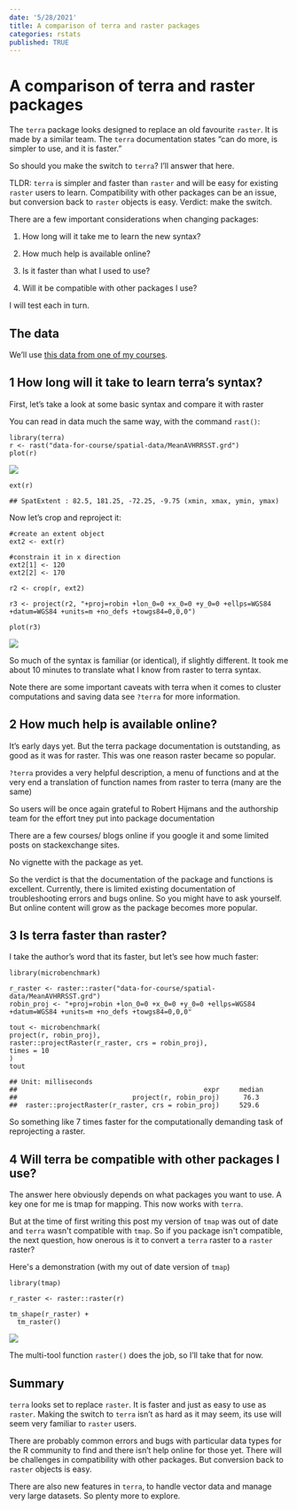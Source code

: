 ```yaml
---
date: '5/28/2021'
title: A comparison of terra and raster packages
categories: rstats
published: TRUE
---
```


A comparison of terra and raster packages
=========================================

The `terra` package looks designed to replace an old favourite `raster`.
It is made by a similar team. The `terra` documentation states “can do
more, is simpler to use, and it is faster.”

So should you make the switch to `terra`? I’ll answer that here.

TLDR: `terra` is simpler and faster than `raster` and will be easy for
existing `raster` users to learn. Compatibility with other packages can
be an issue, but conversion back to `raster` objects is easy. Verdict:
make the switch.

There are a few important considerations when changing packages:

1.  How long will it take me to learn the new syntax?

2.  How much help is available online?

3.  Is it faster than what I used to use?

4.  Will it be compatible with other packages I use?

I will test each in turn.

The data
--------

We’ll use [this data from one of my
courses](https://www.seascapemodels.org/data/data-wrangling-spatial-course-data.zip).

 1 How long will it take to learn terra’s syntax?
-------------------------------------------------

First, let’s take a look at some basic syntax and compare it with raster

You can read in data much the same way, with the command `rast()`:

    library(terra)
    r <- rast("data-for-course/spatial-data/MeanAVHRRSST.grd")
    plot(r)

![](2021-05-28-terra-raster-comparison/unnamed-chunk-1-1.png)

    ext(r)

    ## SpatExtent : 82.5, 181.25, -72.25, -9.75 (xmin, xmax, ymin, ymax)

Now let’s crop and reproject it:

    #create an extent object
    ext2 <- ext(r)

    #constrain it in x direction
    ext2[1] <- 120
    ext2[2] <- 170

    r2 <- crop(r, ext2)

    r3 <- project(r2, "+proj=robin +lon_0=0 +x_0=0 +y_0=0 +ellps=WGS84 +datum=WGS84 +units=m +no_defs +towgs84=0,0,0")

    plot(r3)

![](2021-05-28-terra-raster-comparison/unnamed-chunk-2-1.png)

So much of the syntax is familiar (or identical), if slightly different.
It took me about 10 minutes to translate what I know from raster to
terra syntax.

Note there are some important caveats with terra when it comes to
cluster computations and saving data see `?terra` for more information.

 2 How much help is available online?
-------------------------------------

It’s early days yet. But the terra package documentation is outstanding,
as good as it was for raster. This was one reason raster became so
popular.

`?terra` provides a very helpful description, a menu of functions and at
the very end a translation of function names from raster to terra (many
are the same)

So users will be once again grateful to Robert Hijmans and the
authorship team for the effort tney put into package documentation

There are a few courses/ blogs online if you google it and some limited
posts on stackexchange sites.

No vignette with the package as yet.

So the verdict is that the documentation of the package and functions is
excellent. Currently, there is limited existing documentation of
troubleshooting errors and bugs online. So you might have to ask
yourself. But online content will grow as the package becomes more
popular.

 3 Is terra faster than raster?
-------------------------------

I take the author’s word that its faster, but let’s see how much faster:

    library(microbenchmark)

    r_raster <- raster::raster("data-for-course/spatial-data/MeanAVHRRSST.grd")
    robin_proj <- "+proj=robin +lon_0=0 +x_0=0 +y_0=0 +ellps=WGS84 +datum=WGS84 +units=m +no_defs +towgs84=0,0,0"

    tout <- microbenchmark(
    project(r, robin_proj),
    raster::projectRaster(r_raster, crs = robin_proj),
    times = 10
    )
    tout

    ## Unit: milliseconds
    ##                                               expr     median    
    ##                             project(r, robin_proj)      76.3  
    ##  raster::projectRaster(r_raster, crs = robin_proj)     529.6

So something like 7 times faster for the computationally demanding task
of reprojecting a raster.

 4 Will terra be compatible with other packages I use?
------------------------------------------------------

The answer here obviously depends on what packages you want to use. A
key one for me is tmap for mapping. This now works with `terra`.

But at the time of first writing this post my version of `tmap` was out of date
and `terra` wasn't compatible with `tmap`. So if you package isn't compatible,
the next question, how onerous is it to convert a
`terra` raster to a `raster` raster?

Here's a demonstration (with my out of date version of `tmap`)

    library(tmap)

    r_raster <- raster::raster(r)

    tm_shape(r_raster) +
      tm_raster()

![](2021-05-28-terra-raster-comparison/unnamed-chunk-4-1.png)

The multi-tool function `raster()` does the job, so I’ll take that for now.

Summary
-------

`terra` looks set to replace `raster`. It is faster and just as easy to
use as `raster`. Making the switch to `terra` isn’t as hard as it may
seem, its use will seem very familiar to `raster` users.

There are probably common errors and bugs with particular data types for
the R community to find and there isn’t help online for those yet. There
will be challenges in compatibility with other packages. But conversion
back to `raster` objects is easy.

There are also new features in `terra`, to handle vector data and manage
very large datasets. So plenty more to explore.

